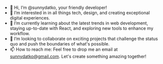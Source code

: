 - 👋 Hi, I’m @sunnydatko, your friendly developer!
- 👀 I’m interested in in all things tech, design, and creating exceptional digital experiences.
- 🌱 I’m currently learning about the latest trends in web development, staying up-to-date with React, and exploring new tools to enhance my workflow.
- 💞️ I’m looking to collaborate on exciting projects that challenge the status quo and push the boundaries of what's possible.
- 📫 How to reach me: Feel free to drop me an email at sunnydatko@gmail.com. Let's create something amazing together!
  
<!---
sunnydatko85/sunnydatko85 is a ✨ special ✨ repository because its `README.md` (this file) appears on your GitHub profile.
You can click the Preview link to take a look at your changes.
--->
